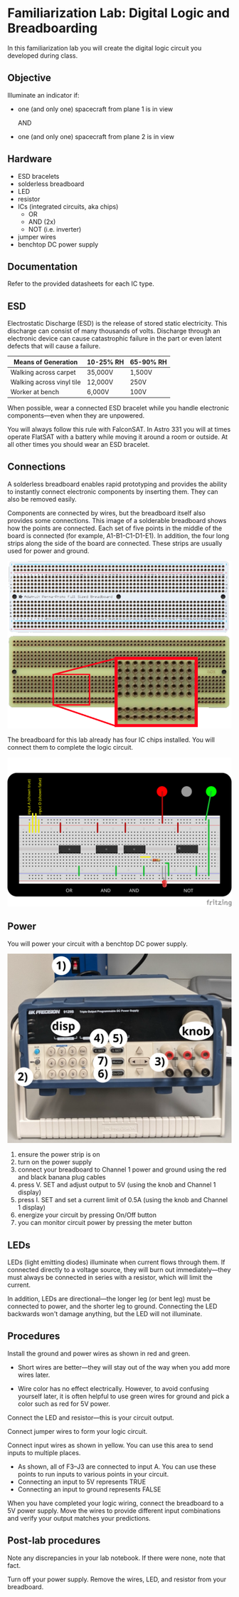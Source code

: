# Familiarization Lab: Digital Logic and Breadboarding

In this familiarization lab you will create the digital logic circuit you developed during class. 

## Objective

Illuminate an indicator if:

- one (and only one) spacecraft from plane 1 is in view

  AND

- one (and only one) spacecraft from plane 2 is in view

## Hardware

- ESD bracelets
- solderless breadboard
- LED
- resistor
- ICs (integrated circuits, aka chips)
  - OR
  - AND (2x)
  - NOT (i.e. inverter)
- jumper wires
- benchtop DC power supply

## Documentation

Refer to the provided datasheets for each IC type. 



## ESD

Electrostatic Discharge (ESD) is the release of stored static  electricity. This discharge can consist of many thousands of volts. Discharge through an electronic device can cause catastrophic failure in the part or even latent defects that will cause a failure. 

| **Means of Generation**  | **10-25% RH**  | **65-90% RH**   |
| ------------------- | ------------- | ---------------- |
|Walking across carpet |35,000V|1,500V
|Walking across vinyl tile|12,000V |250V
| Worker at bench| 6,000V| 100V|

When possible, wear a connected ESD bracelet while you handle electronic components—even when they are unpowered.

You will always follow this rule with FalconSAT. In Astro 331 you will at times operate FlatSAT with a battery while moving it around a room or outside. At all other times you should wear an ESD bracelet. 



## Connections

A solderless breadboard enables rapid prototyping and provides the ability to instantly connect electronic components by inserting them. They can also be removed easily. 

Components are connected by wires, but the breadboard itself also provides some connections. This image of a solderable breadboard shows how the points are connected. Each set of five points in the middle of the board is connected (for example, A1-B1-C1-D1-E1). In addition, the four long strips along the side of the board are connected. These strips are usually used for power and ground. 

![breadboard](sources/breadboard.png)



The breadboard for this lab already has four IC chips installed. You will connect them to complete the logic circuit. 

![breadboard](sources/familiarization_bb.svg)



## Power

You will power your circuit with a benchtop DC power supply. 

![power supply](sources/power_supply.svg)

1) ensure the power strip is on
2) turn on the power supply
3) connect your breadboard to Channel 1 power and ground using the red and black banana plug cables
4) press V. SET and adjust output to 5V (using the knob and Channel 1 display)
5) press I. SET and set a current limit of 0.5A (using the knob and Channel 1 display) 
6) energize your circuit by pressing On/Off button
7) you can monitor circuit power by pressing the meter button



## LEDs

LEDs (light emitting diodes) illuminate when current flows through them. If connected directly to a voltage source, they will burn out immediately—they must always be connected in series with a resistor, which will limit the current. 

In addition, LEDs are directional—the longer leg (or bent leg) must be connected to power, and the shorter leg to ground. Connecting the LED backwards won't damage anything, but the LED will not illuminate. 



## Procedures

Install the ground and power wires as shown in red and green. 

- Short wires are better—they will stay out of the way when you add more wires later. 

- Wire color has no effect electrically. However, to avoid confusing yourself later, it is often helpful to use green wires for ground and pick a color such as red for 5V power.  


 Connect the LED and resistor—this is your circuit output. 

Connect jumper wires to form your logic circuit. 

Connect input wires as shown in yellow. You can use this area to send inputs to multiple places. 

- As shown, all of F3–J3 are connected to input A. You can use these points to run inputs to various points in your circuit. 
- Connecting an input to 5V represents TRUE
- Connecting an input to ground represents FALSE



When you have completed your logic wiring, connect the breadboard to a 5V power supply. Move the wires to provide different input combinations and verify your output matches your predictions. 



## Post-lab procedures

Note any discrepancies in your lab notebook. If there were none, note that fact. 



Turn off your power supply. Remove the wires, LED, and resistor from your breadboard. 